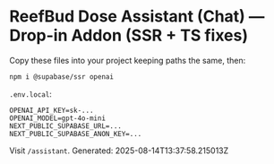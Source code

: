 # ReefBud Dose Assistant (Chat) — Drop-in Addon (SSR + TS fixes)

Copy these files into your project keeping paths the same, then:

```bash
npm i @supabase/ssr openai
```

`.env.local`:
```
OPENAI_API_KEY=sk-...
OPENAI_MODEL=gpt-4o-mini
NEXT_PUBLIC_SUPABASE_URL=...
NEXT_PUBLIC_SUPABASE_ANON_KEY=...
```

Visit `/assistant`.
Generated: 2025-08-14T13:37:58.215013Z
